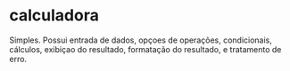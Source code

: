 # calculadora
Simples.
Possui entrada de dados, opçoes de operações, condicionais, cálculos, exibiçao do resultado, formatação do resultado, e tratamento de erro.
